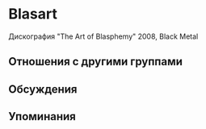# Blasart

Дискография
"The Art of Blasphemy" 2008, Black Metal

## Отношения с другими группами


## Обсуждения


## Упоминания


